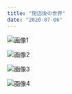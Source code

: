 ```yaml
---
title: "閉店後の世界"
date: "2020-07-06"
---
```


![画像1](https://assets.st-note.com/production/uploads/images/29860109/picture_pc_977e2ac8e317fa4de23b4eec09c1890d.jpg)

![画像2](https://assets.st-note.com/production/uploads/images/29860054/picture_pc_aaba6caff0718fd004b4884a96130519.jpg)

![画像3](https://assets.st-note.com/production/uploads/images/29860072/picture_pc_7c928e203ef801aa923a4b8e65834f03.jpg)

![画像4](https://assets.st-note.com/production/uploads/images/29860177/picture_pc_ed311ce183018e91c7db6d0d97daf512.jpg)

